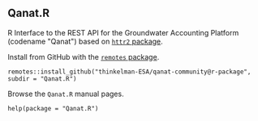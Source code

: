 ## Qanat.R

R Interface to the REST API for the Groundwater Accounting Platform (codename "Qanat") based on [`httr2` package](https://httr2.r-lib.org/).

Install from GitHub with the [`remotes` package](https://remotes.r-lib.org/).

```
remotes::install_github("thinkelman-ESA/qanat-community@r-package", subdir = "Qanat.R")
```

Browse the `Qanat.R` manual pages.

```
help(package = "Qanat.R")
```
